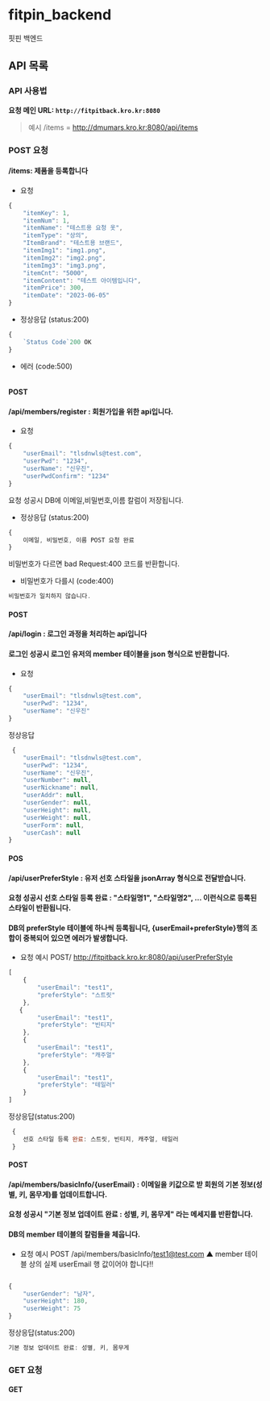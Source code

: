 # fitpin_backend
핏핀 백엔드
## API 목록

### API 사용법

**요청 메인 URL: `http://fitpitback.kro.kr:8080`**

> 예시 /items = http://dmumars.kro.kr:8080/api/items


### POST 요청
#### /items: 제품을 등록합니다

-  요청

```js
{
    "itemKey": 1,
    "itemNum": 1,
    "itemName": "테스트용 요청 옷",
    "itemType": "상의",
    "ItemBrand": "테스트용 브랜드",
    "itemImg1": "img1.png",
    "itemImg2": "img2.png",
    "itemImg3": "img3.png",
    "itemCnt": "5000",
    "itemContent": "테스트 아이템입니다",
    "itemPrice": 300,
    "itemDate": "2023-06-05"
}
```

-  정상응답 (status:200)
  
```js
{
    `Status Code`200 OK
}
```
      
- 에러 (code:500)

```js


```
#### POST
#### /api/members/register : 회원가입을 위한 api입니다.

-  요청

```js
{
    "userEmail": "tlsdnwls@test.com",
    "userPwd": "1234",
    "userName": "신우진",
    "userPwdConfirm": "1234"
}
```
요청 성공시 DB에 이메일,비밀번호,이름 칼럼이 저장됩니다.

-  정상응답 (status:200)
  
```js
{
    이메일, 비밀번호, 이름 POST 요청 완료
}
```
비밀번호가 다르면 bad Request:400 코드를 반환합니다.
- 비밀번호가 다를시 (code:400)
```js
비밀번호가 일치하지 않습니다.
```
#### POST
#### /api/login : 로그인 과정을 처리하는 api입니다
#### 로그인 성공시 로그인 유저의 member 테이블을 json 형식으로 반환합니다.
- 요청
```js
{
    "userEmail": "tlsdnwls@test.com",
    "userPwd": "1234",
    "userName": "신우진"
}
```


정상응답
```js
 {
    "userEmail": "tlsdnwls@test.com",
    "userPwd": "1234",
    "userName": "신우진",
    "userNumber": null,
    "userNickname": null,
    "userAddr": null,
    "userGender": null,
    "userHeight": null,
    "userWeight": null,
    "userForm": null,
    "userCash": null
}
```
#### POS
#### /api/userPreferStyle : 유저 선호 스타일을 jsonArray 형식으로 전달받습니다.
#### 요청 성공시 선호 스타일 등록 완료 : "스타일명1", "스타일명2", ... 이런식으로 등록된 스타일이 반환됩니다.
#### DB의 preferStyle 테이블에 하나씩 등록됩니다, {userEmail+preferStyle}행의 조합이 중복되어 있으면 에러가 발생합니다.

- 요청 예시
POST/ http://fitpitback.kro.kr:8080/api/userPreferStyle
```js
[
    {
        "userEmail": "test1",
        "preferStyle": "스트릿"
    },
   {
        "userEmail": "test1",
        "preferStyle": "빈티지"
    },
    {
        "userEmail": "test1",
        "preferStyle": "캐주얼"
    },
    {
        "userEmail": "test1",
        "preferStyle": "테일러"
    }
]

```
정상응답(status:200)
```js
 {
    선호 스타일 등록 완료: 스트릿, 빈티지, 캐주얼, 테일러
 }
```

#### POST
#### /api/members/basicInfo/{userEmail} :  이메일을 키값으로 받 회원의 기본 정보(성별, 키, 몸무게)를 업데이트합니다.
#### 요청 성공시 "기본 정보 업데이트 완료 : 성별, 키, 몸무게" 라는 메세지를 반환합니다.
#### DB의 member 테이블의 칼럼들을 체웁니다.

- 요청 예시
POST /api/members/basicInfo/test1@test.com
                                  ▲ member 테이블 상의 실제 userEmail 행 값이어야 합니다!!
```js

{
    "userGender": "남자",
    "userHeight": 180,
    "userWeight": 75
}

```
정상응답(status:200)
```js
기본 정보 업데이트 완료: 성별, 키, 몸무게
```

### GET 요청

#### GET 
